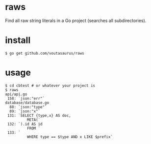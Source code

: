 # raws

Find all raw string literals in a Go project (searches all subdirectories).

# install

```
$ go get github.com/voutasaurus/raws
```

# usage

```
$ cd cbtest # or whatever your project is
$ raws
api/api.go
 158: `json:"err"`
database/database.go
  88: `json:"type"`
  89: `json:"x"`
 131: `SELECT {type,x} AS doc,
		  META(`
 132: `).id AS id
		  FROM `
 133: `
		  WHERE type == $type AND x LIKE $prefix`
```
